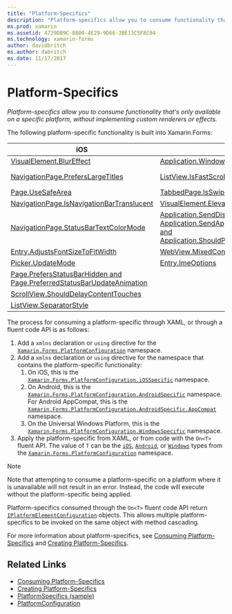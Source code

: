 ```yaml
---
title: "Platform-Specifics"
description: "Platform-specifics allow you to consume functionality that's only available on a specific platform, without implementing custom renderers or effects."
ms.prod: xamarin
ms.assetid: 4729DB9C-8800-4E29-9D66-3BE13C5F8C94
ms.technology: xamarin-forms
author: davidbritch
ms.author: dabritch
ms.date: 11/17/2017
---
```


# Platform-Specifics

_Platform-specifics allow you to consume functionality that's only available on a specific platform, without implementing custom renderers or effects._

The following platform-specific functionality is built into Xamarin.Forms:

|iOS|Android|Windows|
|--- |--- |--- |
|[VisualElement.BlurEffect](~/xamarin-forms/platform/platform-specifics/consuming/ios.md#blur)|[Application.WindowSoftInputModeAdjust](~/xamarin-forms/platform/platform-specifics/consuming/android.md#soft_input_mode)|[Page.ToolbarPlacement](~/xamarin-forms/platform/platform-specifics/consuming/windows.md#toolbar_placement)|
|[NavigationPage.PrefersLargeTitles](~/xamarin-forms/platform/platform-specifics/consuming/ios.md#large_title)|[ListView.IsFastScrollEnabled](~/xamarin-forms/platform/platform-specifics/consuming/android.md#fastscroll)|[MasterDetailPage.CollapsedPaneWidth and MasterDetailPage.CollapseStyle](~/xamarin-forms/platform/platform-specifics/consuming/windows.md#collapsable_navigation_bar)|
|[Page.UseSafeArea](~/xamarin-forms/platform/platform-specifics/consuming/ios.md#safe_area_layout)|[TabbedPage.IsSwipePagingEnabled](~/xamarin-forms/platform/platform-specifics/consuming/android.md#enable_swipe_paging)|[WebView.IsJavaScriptAlertEnabled](~/xamarin-forms/platform/platform-specifics/consuming/windows.md#webview-javascript-alert)
|[NavigationPage.IsNavigationBarTranslucent](~/xamarin-forms/platform/platform-specifics/consuming/ios.md#translucent_navigation_bar)|[VisualElement.Elevation](~/xamarin-forms/platform/platform-specifics/consuming/android.md#elevation)|[SearchBar.IsSpellCheckEnabled](~/xamarin-forms/platform/platform-specifics/consuming/windows.md#searchbar-spellcheck)
|[NavigationPage.StatusBarTextColorMode](~/xamarin-forms/platform/platform-specifics/consuming/ios.md#status_bar_color_mode)|[Application.SendDisappearingEventOnPause, Application.SendAppearingEventOnResume, and Application.ShouldPreserveKeyboardOnResume](~/xamarin-forms/platform/platform-specifics/consuming/android.md#disable_lifecycle_events)|[InputView.DetectReadingOrderFromContent, Label.DetectReadingOrderFromContent](~/xamarin-forms/platform/platform-specifics/consuming/windows.md#inputview-readingorder)
|[Entry.AdjustsFontSizeToFitWidth](~/xamarin-forms/platform/platform-specifics/consuming/ios.md#adjust_font_size)|[WebView.MixedContentMode](~/xamarin-forms/platform/platform-specifics/consuming/android.md#webview-mixed-content)
|[Picker.UpdateMode](~/xamarin-forms/platform/platform-specifics/consuming/ios.md#picker_update_mode)|[Entry.ImeOptions](~/xamarin-forms/platform/platform-specifics/consuming/android.md#entry-imeoptions)
|[Page.PrefersStatusBarHidden and Page.PreferredStatusBarUpdateAnimation](~/xamarin-forms/platform/platform-specifics/consuming/ios.md#set_status_bar_visibility)|
|[ScrollView.ShouldDelayContentTouches](~/xamarin-forms/platform/platform-specifics/consuming/ios.md#delay_content_touches)|
|[ListView.SeparatorStyle](~/xamarin-forms/platform/platform-specifics/consuming/ios.md#listview-separatorstyle)|

The process for consuming a platform-specific through XAML, or through a fluent code API is as follows:

1. Add a `xmlns` declaration or `using` directive for the [`Xamarin.Forms.PlatformConfiguration`](https://developer.xamarin.com/api/namespace/Xamarin.Forms.PlatformConfiguration/) namespace.
1. Add a `xmlns` declaration or `using` directive for the namespace that contains the platform-specific functionality:
    1. On iOS, this is the [`Xamarin.Forms.PlatformConfiguration.iOSSpecific`](https://developer.xamarin.com/api/namespace/Xamarin.Forms.PlatformConfiguration.iOSSpecific/) namespace.
    1. On Android, this is the [`Xamarin.Forms.PlatformConfiguration.AndroidSpecific`](https://developer.xamarin.com/api/namespace/Xamarin.Forms.PlatformConfiguration.AndroidSpecific/) namespace. For Android AppCompat, this is the [`Xamarin.Forms.PlatformConfiguration.AndroidSpecific.AppCompat`](https://developer.xamarin.com/api/namespace/Xamarin.Forms.PlatformConfiguration.AndroidSpecific.AppCompat/) namespace.
    1. On the Universal Windows Platform, this is the [`Xamarin.Forms.PlatformConfiguration.WindowsSpecific`](https://developer.xamarin.com/api/namespace/Xamarin.Forms.PlatformConfiguration.WindowsSpecific/) namespace.
1. Apply the platform-specific from XAML, or from code with the `On<T>` fluent API. The value of `T` can be the [`iOS`](https://developer.xamarin.com/api/type/Xamarin.Forms.PlatformConfiguration.iOS/), [`Android`](https://developer.xamarin.com/api/type/Xamarin.Forms.PlatformConfiguration.Android/), or [`Windows`](https://developer.xamarin.com/api/type/Xamarin.Forms.PlatformConfiguration.Windows/) types from the [`Xamarin.Forms.PlatformConfiguration`](https://developer.xamarin.com/api/namespace/Xamarin.Forms.PlatformConfiguration/) namespace.

> [!NOTE]
> Note that attempting to consume a platform-specific on a platform where it is unavailable will not result in an error. Instead, the code will execute without the platform-specific being applied.

Platform-specifics consumed through the `On<T>` fluent code API return [`IPlatformElementConfiguration`](https://developer.xamarin.com/api/type/Xamarin.Forms.IPlatformElementConfiguration%3CTPlatform,TElement%3E/) objects. This allows multiple platform-specifics to be invoked on the same object with method cascading.

For more information about platform-specifics, see [Consuming Platform-Specifics](~/xamarin-forms/platform/platform-specifics/consuming/index.md) and [Creating Platform-Specifics](~/xamarin-forms/platform/platform-specifics/creating.md).


## Related Links

- [Consuming Platform-Specifics](~/xamarin-forms/platform/platform-specifics/consuming/index.md)
- [Creating Platform-Specifics](~/xamarin-forms/platform/platform-specifics/creating.md)
- [PlatformSpecifics (sample)](https://developer.xamarin.com/samples/xamarin-forms/userinterface/platformspecifics/)
- [PlatformConfiguration](https://developer.xamarin.com/api/namespace/Xamarin.Forms.PlatformConfiguration/)
